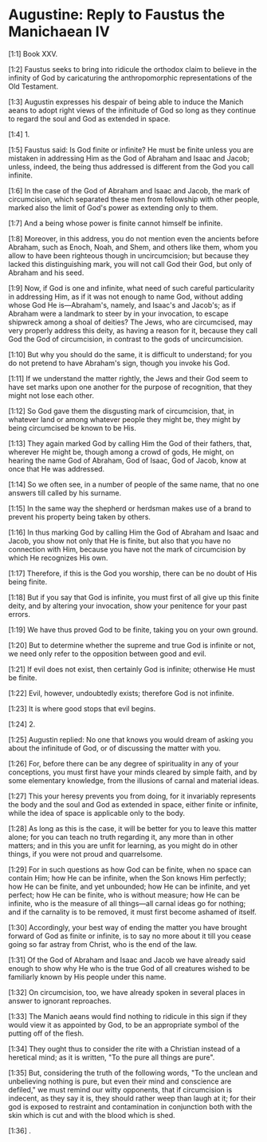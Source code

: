 # Augustine: Reply to Faustus the Manichaean IV

[1:1] Book XXV.

[1:2] Faustus seeks to bring into ridicule the orthodox claim to believe in the infinity of God by caricaturing the anthropomorphic representations of the Old Testament.

[1:3] Augustin expresses his despair of being able to induce the Manich aeans to adopt right views of the infinitude of God so long as they continue to regard the soul and God as extended in space.

[1:4] 1.

[1:5] Faustus said: Is God finite or infinite? He must be finite unless you are mistaken in addressing Him as the God of Abraham and Isaac and Jacob; unless, indeed, the being thus addressed is different from the God you call infinite.

[1:6] In the case of the God of Abraham and Isaac and Jacob, the mark of circumcision, which separated these men from fellowship with other people, marked also the limit of God's power as extending only to them.

[1:7] And a being whose power is finite cannot himself be infinite.

[1:8] Moreover, in this address, you do not mention even the ancients before Abraham, such as Enoch, Noah, and Shem, and others like them, whom you allow to have been righteous though in uncircumcision; but because they lacked this distinguishing mark, you will not call God their God, but only of Abraham and his seed.

[1:9] Now, if God is one and infinite, what need of such careful particularity in addressing Him, as if it was not enough to name God, without adding whose God He is—Abraham's, namely, and Isaac's and Jacob's; as if Abraham were a landmark to steer by in your invocation, to escape shipwreck among a shoal of deities? The Jews, who are circumcised, may very properly address this deity, as having a reason for it, because they call God the God of circumcision, in contrast to the gods of uncircumcision.

[1:10] But why you should do the same, it is difficult to understand; for you do not pretend to have Abraham's sign, though you invoke his God.

[1:11] If we understand the matter rightly, the Jews and their God seem to have set marks upon one another for the purpose of recognition, that they might not lose each other.

[1:12] So God gave them the disgusting mark of circumcision, that, in whatever land or among whatever people they might be, they might by being circumcised be known to be His.

[1:13] They again marked God by calling Him the God of their fathers, that, wherever He might be, though among a crowd of gods, He might, on hearing the name God of Abraham, God of Isaac, God of Jacob, know at once that He was addressed.

[1:14] So we often see, in a number of people of the same name, that no one answers till called by his surname.

[1:15] In the same way the shepherd or herdsman makes use of a brand to prevent his property being taken by others.

[1:16] In thus marking God by calling Him the God of Abraham and Isaac and Jacob, you show not only that He is finite, but also that you have no connection with Him, because you have not the mark of circumcision by which He recognizes His own.

[1:17] Therefore, if this is the God you worship, there can be no doubt of His being finite.

[1:18] But if you say that God is infinite, you must first of all give up this finite deity, and by altering your invocation, show your penitence for your past errors.

[1:19] We have thus proved God to be finite, taking you on your own ground.

[1:20] But to determine whether the supreme and true God is infinite or not, we need only refer to the opposition between good and evil.

[1:21] If evil does not exist, then certainly God is infinite; otherwise He must be finite.

[1:22] Evil, however, undoubtedly exists; therefore God is not infinite.

[1:23] It is where good stops that evil begins.

[1:24] 2.

[1:25] Augustin replied: No one that knows you would dream of asking you about the infinitude of God, or of discussing the matter with you.

[1:26] For, before there can be any degree of spirituality in any of your conceptions, you must first have your minds cleared by simple faith, and by some elementary knowledge, from the illusions of carnal and material ideas.

[1:27] This your heresy prevents you from doing, for it invariably represents the body and the soul and God as extended in space, either finite or infinite, while the idea of space is applicable only to the body.

[1:28] As long as this is the case, it will be better for you to leave this matter alone; for you can teach no truth regarding it, any more than in other matters; and in this you are unfit for learning, as you might do in other things, if you were not proud and quarrelsome.

[1:29] For in such questions as how God can be finite, when no space can contain Him; how He can be infinite, when the Son knows Him perfectly; how He can be finite, and yet unbounded; how He can be infinite, and yet perfect; how He can be finite, who is without measure; how He can be infinite, who is the measure of all things—all carnal ideas go for nothing; and if the carnality is to be removed, it must first become ashamed of itself.

[1:30] Accordingly, your best way of ending the matter you have brought forward of God as finite or infinite, is to say no more about it till you cease going so far astray from Christ, who is the end of the law.

[1:31] Of the God of Abraham and Isaac and Jacob we have already said enough to show why He who is the true God of all creatures wished to be familiarly known by His people under this name.

[1:32] On circumcision, too, we have already spoken in several places in answer to ignorant reproaches.

[1:33] The Manich aeans would find nothing to ridicule in this sign if they would view it as appointed by God, to be an appropriate symbol of the putting off of the flesh.

[1:34] They ought thus to consider the rite with a Christian instead of a heretical mind; as it is written, "To the pure all things are pure".

[1:35] But, considering the truth of the following words, "To the unclean and unbelieving nothing is pure, but even their mind and conscience are defiled,"  we must remind our witty opponents, that if circumcision is indecent, as they say it is, they should rather weep than laugh at it; for their god is exposed to restraint and contamination in conjunction both with the skin which is cut and with the blood which is shed.

[1:36] .

